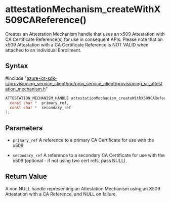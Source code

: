 # attestationMechanism_createWithX509CAReference()

Creates an Attestation Mechanism handle that uses an x509 Attestation with CA Certificate Reference(s) for use in consequent APIs. Please note that an x509 Attestation with a CA Certificate Reference is NOT VALID when attached to an Individual Enrollment.

## Syntax

\#include "[azure-iot-sdk-c/provisioning_service_client/inc/prov_service_client/provisioning_sc_attestation_mechanism.h](../provisioning-sc-attestation-mechanism-h.md)"  
```C
ATTESTATION_MECHANISM_HANDLE attestationMechanism_createWithX509CAReference(
  const char *  primary_ref,
  const char *  secondary_ref
);
```

## Parameters
* `primary_ref` A reference to a primary CA Certificate for use with the x509. 

* `secondary_ref` A reference to a secondary CA Certificate for use with the x509 (optional - if not using two cert refs, pass NULL).

## Return Value
A non NULL handle representing an Attestation Mechanism using an X509 Attestation with a CA Reference, and NULL on failure.

